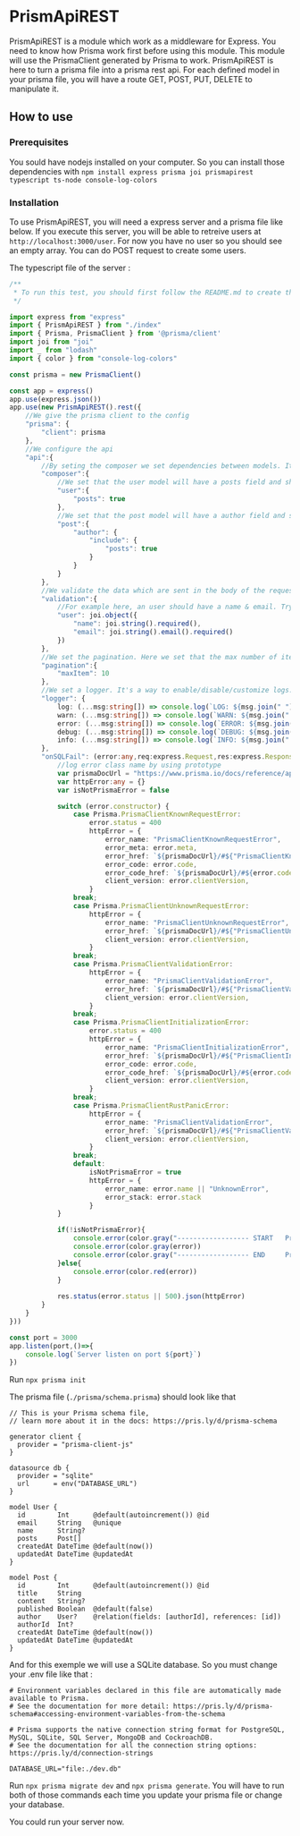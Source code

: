 # PrismApiREST
PrismApiREST is a module which work as a middleware for Express. You need to know how Prisma work first before using this module. This module will use the PrismaClient generated by Prisma to work. PrismApiREST is here to turn a prisma file into a prisma rest api. For each defined model in your prisma file, you will have a route GET, POST, PUT, DELETE to manipulate it.

## How to use
### Prerequisites
You sould have nodejs installed on your computer. So you can install those dependencies with 
`npm install express prisma joi prismapirest typescript ts-node console-log-colors`

### Installation
To use PrismApiREST, you will need a express server and a prisma file like below. If you execute this server, you will be able to retreive users at `http://localhost:3000/user`. For now you have no user so you should see an empty array. You can do POST request to create some users.

The typescript file of the server :
```typescript
/**
 * To run this test, you should first follow the README.md to create the database with Prisma.
 */

import express from "express"
import { PrismApiREST } from "./index"
import { Prisma, PrismaClient } from '@prisma/client'
import joi from "joi"
import _ from "lodash"
import { color } from "console-log-colors"

const prisma = new PrismaClient()

const app = express()
app.use(express.json())
app.use(new PrismApiREST().rest({
    //We give the prisma client to the config
    "prisma": {
        "client": prisma
    },
    //We configure the api
    "api":{
        //By seting the composer we set dependencies between models. It's the "include" of prisma. You can find more about it at https://www.prisma.io/docs/concepts/components/prisma-client/relation-queries.
        "composer":{
            //We set that the user model will have a posts field and should contain the Post model. If we don't put this, the user model will not have the posts field
            "user":{
                "posts": true
            },
            //We set that the post model will have a author field and should contain the User model. We also say that the author field should contain the posts field.
            "post":{
                "author": {
                    "include": {
                        "posts": true
                    }
                }
            }
        },
        //We validate the data which are sent in the body of the request.
        "validation":{
            //For example here, an user should have a name & email. Try to do a post request on user without it and you will receive guidance to correct
            "user": joi.object({
                "name": joi.string().required(),
                "email": joi.string().email().required()
            })
        },
        //We set the pagination. Here we set that the max number of item per page is 10. If you ask for the first page with ?p=1 in your request, you will have 10 items max
        "pagination":{
            "maxItem": 10
        },
        //We set a logger. It's a way to enable/disable/customize logs. It's optional, if not defined, no logs will be displayed
        "logger": {
            log: (...msg:string[]) => console.log(`LOG: ${msg.join(" ")}`),
            warn: (...msg:string[]) => console.log(`WARN: ${msg.join(" ")}`),
            error: (...msg:string[]) => console.log(`ERROR: ${msg.join(" ")}`),
            debug: (...msg:string[]) => console.log(`DEBUG: ${msg.join(" ")}`),
            info: (...msg:string[]) => console.log(`INFO: ${msg.join(" ")}`)
        },
        "onSQLFail": (error:any,req:express.Request,res:express.Response)=>{
            //log error class name by using prototype
            var prismaDocUrl = "https://www.prisma.io/docs/reference/api-reference/error-reference"
            var httpError:any = {}
            var isNotPrismaError = false

            switch (error.constructor) {
                case Prisma.PrismaClientKnownRequestError:
                    error.status = 400
                    httpError = {
                        error_name: "PrismaClientKnownRequestError",
                        error_meta: error.meta,
                        error_href: `${prismaDocUrl}/#${"PrismaClientKnownRequestError".toLowerCase()}`,
                        error_code: error.code,
                        error_code_href: `${prismaDocUrl}/#${error.code.toLowerCase()}`,
                        client_version: error.clientVersion,
                    }
                break;
                case Prisma.PrismaClientUnknownRequestError:
                    httpError = {
                        error_name: "PrismaClientUnknownRequestError",
                        error_href: `${prismaDocUrl}/#${"PrismaClientUnknownRequestError".toLowerCase()}`,
                        client_version: error.clientVersion,
                    }
                break;
                case Prisma.PrismaClientValidationError:
                    httpError = {
                        error_name: "PrismaClientValidationError",
                        error_href: `${prismaDocUrl}/#${"PrismaClientValidationError".toLowerCase()}`,
                        client_version: error.clientVersion,
                    }
                break;
                case Prisma.PrismaClientInitializationError:
                    error.status = 400
                    httpError = {
                        error_name: "PrismaClientInitializationError",
                        error_href: `${prismaDocUrl}/#${"PrismaClientInitializationError".toLowerCase()}`,
                        error_code: error.code,
                        error_code_href: `${prismaDocUrl}/#${error.code.toLowerCase()}`,
                        client_version: error.clientVersion,
                    }
                break;
                case Prisma.PrismaClientRustPanicError:
                    httpError = {
                        error_name: "PrismaClientValidationError",
                        error_href: `${prismaDocUrl}/#${"PrismaClientValidationError".toLowerCase()}`,
                        client_version: error.clientVersion,
                    }
                break;
                default:
                    isNotPrismaError = true
                    httpError = {
                        error_name: error.name || "UnknownError",
                        error_stack: error.stack
                    }
            }

            if(!isNotPrismaError){
                console.error(color.gray("------------------ START   Prisma Error ------------------"))
                console.error(color.gray(error))
                console.error(color.gray("------------------ END     Prisma Error ------------------"))
            }else{
                console.error(color.red(error))
            }
            
            res.status(error.status || 500).json(httpError)
        }
    }
}))

const port = 3000
app.listen(port,()=>{
    console.log(`Server listen on port ${port}`)
})
```

Run `npx prisma init`

The prisma file (`./prisma/schema.prisma`) should look like that
```prisma
// This is your Prisma schema file,
// learn more about it in the docs: https://pris.ly/d/prisma-schema

generator client {
  provider = "prisma-client-js"
}

datasource db {
  provider = "sqlite"
  url      = env("DATABASE_URL")
}

model User {
  id        Int      @default(autoincrement()) @id
  email     String   @unique
  name      String?
  posts     Post[]
  createdAt DateTime @default(now())
  updatedAt DateTime @updatedAt
}

model Post {
  id        Int      @default(autoincrement()) @id
  title     String
  content   String?
  published Boolean  @default(false)
  author    User?    @relation(fields: [authorId], references: [id])
  authorId  Int?
  createdAt DateTime @default(now())
  updatedAt DateTime @updatedAt
}
```
And for this exemple we will use a SQLite database. So you must change your .env file like that :
```
# Environment variables declared in this file are automatically made available to Prisma.
# See the documentation for more detail: https://pris.ly/d/prisma-schema#accessing-environment-variables-from-the-schema

# Prisma supports the native connection string format for PostgreSQL, MySQL, SQLite, SQL Server, MongoDB and CockroachDB.
# See the documentation for all the connection string options: https://pris.ly/d/connection-strings

DATABASE_URL="file:./dev.db"
```
Run `npx prisma migrate dev` and `npx prisma generate`. You will have to run both of those commands each time you update your prisma file or change your database.

You could run your server now.

